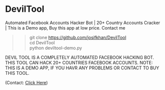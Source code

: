 # DevilTool
Automated Facebook Accounts Hacker Bot | 20+ Country Accounts Cracker | This is a Demo app, Buy this app at low price. Contact me





>>git clone https://github.com/josifkhan/DevilTool
>><br/>cd DevilTool<br/>
>>python deviltool-demo.py<br/>


DEVIL TOOL IS A COMPLETELY AUTOMATED FACEBOOK HACKING BOT. THIS TOOL CAN HACK 20+ COUNTRIES FACEBOOK ACCOUNTS.
NOTE: THIS IS A DEMO APP, IF YOU HAVR ANY PROBLEMS OR CONTACT TO BUY THIS TOOL.

(Contact: <a href="https://facebook.com/josifkhangg">Click Here</a>)
